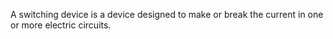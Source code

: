 A switching device is a device designed to make or break the current in one or more electric circuits.